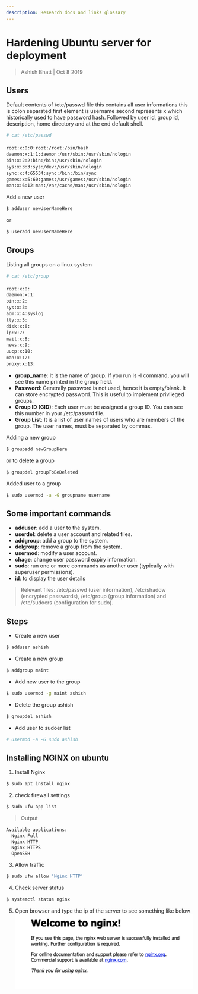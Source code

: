```yaml
---
description: Research docs and links glossary
---
```


# Hardening Ubuntu server for deployment

> Ashish Bhatt \| Oct 8 2019


## Users
Default contents of /etc/passwd file this contains all user informations this is colon separated first element is username second represents x which historically used to have password hash. Followed by user id, group id, description, home directory and at the end default shell.

```bash
# cat /etc/passwd

root:x:0:0:root:/root:/bin/bash
daemon:x:1:1:daemon:/usr/sbin:/usr/sbin/nologin
bin:x:2:2:bin:/bin:/usr/sbin/nologin
sys:x:3:3:sys:/dev:/usr/sbin/nologin
sync:x:4:65534:sync:/bin:/bin/sync
games:x:5:60:games:/usr/games:/usr/sbin/nologin
man:x:6:12:man:/var/cache/man:/usr/sbin/nologin
```
Add a new user 

```bash
$ adduser newUserNameHere
```
or 
```bash
$ useradd newUserNameHere
```
## Groups
Listing all groups on a linux system
```bash
# cat /etc/group

root:x:0:
daemon:x:1:
bin:x:2:
sys:x:3:
adm:x:4:syslog
tty:x:5:
disk:x:6:
lp:x:7:
mail:x:8:
news:x:9:
uucp:x:10:
man:x:12:
proxy:x:13:
```
* __group_name__: It is the name of group. If you run ls -l command, you will see this name printed in the group field.
* __Password__: Generally password is not used, hence it is empty/blank. It can store encrypted password. This is useful to implement privileged groups.
* __Group ID (GID)__: Each user must be assigned a group ID. You can see this number in your /etc/passwd file.
* __Group List__: It is a list of user names of users who are members of the group. The user names, must be separated by commas.

Adding a new group 
```bash
$ groupadd newGroupHere
```
or to delete a group
```bash
$ groupdel groupToBeDeleted
```

Added user to a group 
```bash
$ sudo usermod -a -G groupname username 
```
## Some important commands 

* __adduser__: add a user to the system.
* __userdel__: delete a user account and related files.
* __addgroup__: add a group to the system.
* __delgroup__: remove a group from the system.
* __usermod__: modify a user account.
* __chage__: change user password expiry information.
* __sudo__: run one or more commands as another user (typically with superuser permissions).
* __id__: to display the user details

> Relevant files: /etc/passwd (user information), /etc/shadow (encrypted passwords), /etc/group (group information) and /etc/sudoers (configuration for sudo).

## Steps

+ Create a new user
```bash
$ adduser ashish
```
+ Create a new group
```bash
$ addgroup maint
```
+ Add new user to the group
```bash
$ sudo usermod -g maint ashish
```
+ Delete the group ashish
```bash
$ groupdel ashish
```
+ Add user to sudoer list
```bash
# usermod -a -G sudo ashish
```

## Installing NGINX on ubuntu
1. Install Nginx
```bash
$ sudo apt install nginx
```
2. check firewall settings
```bash
$ sudo ufw app list
```
> Output
```
Available applications:
  Nginx Full
  Nginx HTTP
  Nginx HTTPS
  OpenSSH
```
3. Allow traffic 
```bash
$ sudo ufw allow 'Nginx HTTP'
```
4. Check server status
```bash
$ systemctl status nginx
```
5. Open browser and type the ip of the server to see something like below
![nginx welcome page](assets/snapshots/nginx.png)
 
